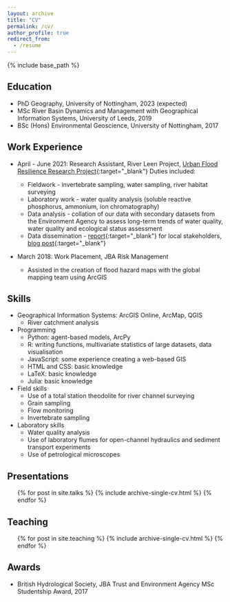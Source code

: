 ```yaml
---
layout: archive
title: "CV"
permalink: /cv/
author_profile: true
redirect_from:
  - /resume
---
```


{% include base_path %}

Education
------
* PhD Geography, University of Nottingham, 2023 (expected)
* MSc River Basin Dynamics and Management with Geographical Information Systems, University of Leeds, 2019
* BSc (Hons) Environmental Geoscience, University of Nottingham, 2017


Work Experience
------
* April - June 2021: Research Assistant, River Leen Project, [Urban Flood Resilience Research Project](http://www.urbanfloodresilience.ac.uk/index.aspx){:target="_blank"}
  Duties included:
  * Fieldwork - invertebrate sampling, water sampling, river habitat surveying
  * Laboratory work - water quality analysis (soluble reactive phosphorus, ammonium, ion chromatography)
  * Data analysis - collation of our data with secondary datasets from the Environment Agency to assess long-term trends of water quality, water quality and ecological status assessment
  * Data dissemination - [report](http://www.urbanfloodresilience.ac.uk/documents/the-health-of-the-river-leen.pdf){:target="_blank"} for local stakeholders, [blog post](https://blogs.nottingham.ac.uk/blue-greencities/2021/06/24/investigating-the-water-quality-of-the-river-leen/){:target="_blank"}

* March 2018: Work Placement, JBA Risk Management
  * Assisted in the creation of flood hazard maps with the global mapping team using ArcGIS


Skills
------
* Geographical Information Systems: ArcGIS Online, ArcMap, QGIS
  * River catchment analysis
* Programming
  * Python: agent-based models, ArcPy
  * R: writing functions, multivariate statistics of large datasets, data visualisation
  * JavaScript: some experience creating a web-based GIS
  * HTML and CSS: basic knowledge
  * LaTeX: basic knowledge
  * Julia: basic knowledge
* Field skills
  * Use of a total station theodolite for river channel surveying
  * Grain sampling
  * Flow monitoring
  * Invertebrate sampling
* Laboratory skills
  * Water quality analysis
  * Use of laboratory flumes for open-channel hydraulics and sediment transport experiments
  * Use of petrological microscopes
  
Presentations
------
  <ul>{% for post in site.talks %}
    {% include archive-single-cv.html %}
  {% endfor %}</ul>

Teaching
------
  <ul>{% for post in site.teaching %}
    {% include archive-single-cv.html %}
  {% endfor %}</ul>
  
Awards
------
* British Hydrological Society, JBA Trust and Environment Agency MSc Studentship Award, 2017
